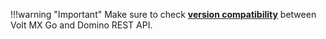 !!!warning "Important"
    Make sure to check [**version compatibility**](../references/compatibilitymatrix.md) between Volt MX Go and Domino REST API.